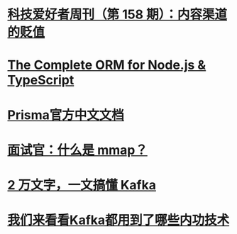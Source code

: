 # [科技爱好者周刊（第 158 期）：内容渠道的贬值](www.ruanyifeng.com/blog/2021/05/weekly-issue-158.html)
# [The Complete ORM for Node.js & TypeScript](https://www.prisma.io/blog/prisma-the-complete-orm-inw24qjeawmb)
# [Prisma官方中文文档](https://prisma.yoga/)
# [面试官：什么是 mmap？](https://mp.weixin.qq.com/s/1JJ4xbx5dqoCSwwhA4djIQ)
# [2 万文字，一文搞懂 Kafka](https://mp.weixin.qq.com/s/6U0RTJtUiSyxDM-UM25-7Q)
# [我们来看看Kafka都用到了哪些内功技术](https://mp.weixin.qq.com/s/Z5L81WBw7lF45EBJi2Dgrg)
